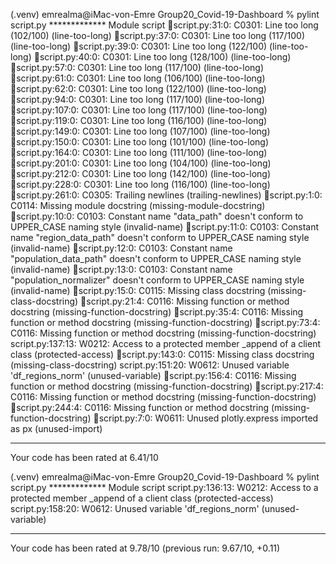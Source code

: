 (.venv) emrealma@iMac-von-Emre Group20_Covid-19-Dashboard % pylint script.py
************* Module script
:high_brightness:script.py:31:0: C0301: Line too long (102/100) (line-too-long)
:high_brightness:script.py:37:0: C0301: Line too long (117/100) (line-too-long)
:high_brightness:script.py:39:0: C0301: Line too long (122/100) (line-too-long)
:high_brightness:script.py:40:0: C0301: Line too long (128/100) (line-too-long)
:high_brightness:script.py:57:0: C0301: Line too long (117/100) (line-too-long)
:high_brightness:script.py:61:0: C0301: Line too long (106/100) (line-too-long)
:high_brightness:script.py:62:0: C0301: Line too long (122/100) (line-too-long)
:high_brightness:script.py:94:0: C0301: Line too long (117/100) (line-too-long)
:high_brightness:script.py:107:0: C0301: Line too long (117/100) (line-too-long)
:high_brightness:script.py:119:0: C0301: Line too long (116/100) (line-too-long)
:high_brightness:script.py:149:0: C0301: Line too long (107/100) (line-too-long)
:high_brightness:script.py:150:0: C0301: Line too long (101/100) (line-too-long)
:high_brightness:script.py:164:0: C0301: Line too long (111/100) (line-too-long)
:high_brightness:script.py:201:0: C0301: Line too long (104/100) (line-too-long)
:high_brightness:script.py:212:0: C0301: Line too long (142/100) (line-too-long)
:high_brightness:script.py:228:0: C0301: Line too long (116/100) (line-too-long)
:high_brightness:script.py:261:0: C0305: Trailing newlines (trailing-newlines)
:high_brightness:script.py:1:0: C0114: Missing module docstring (missing-module-docstring)
:high_brightness:script.py:10:0: C0103: Constant name "data_path" doesn't conform to UPPER_CASE naming style (invalid-name)
:high_brightness:script.py:11:0: C0103: Constant name "region_data_path" doesn't conform to UPPER_CASE naming style (invalid-name)
:high_brightness:script.py:12:0: C0103: Constant name "population_data_path" doesn't conform to UPPER_CASE naming style (invalid-name)
:high_brightness:script.py:13:0: C0103: Constant name "population_normalizer" doesn't conform to UPPER_CASE naming style (invalid-name)
:high_brightness:script.py:15:0: C0115: Missing class docstring (missing-class-docstring)
:high_brightness:script.py:21:4: C0116: Missing function or method docstring (missing-function-docstring)
:high_brightness:script.py:35:4: C0116: Missing function or method docstring (missing-function-docstring)
:high_brightness:script.py:73:4: C0116: Missing function or method docstring (missing-function-docstring)
script.py:137:13: W0212: Access to a protected member _append of a client class (protected-access)
:high_brightness:script.py:143:0: C0115: Missing class docstring (missing-class-docstring)
script.py:151:20: W0612: Unused variable 'df_regions_norm' (unused-variable)
:high_brightness:script.py:156:4: C0116: Missing function or method docstring (missing-function-docstring)
:high_brightness:script.py:217:4: C0116: Missing function or method docstring (missing-function-docstring)
:high_brightness:script.py:244:4: C0116: Missing function or method docstring (missing-function-docstring)
:high_brightness:script.py:7:0: W0611: Unused plotly.express imported as px (unused-import)

-----------------------------------

Your code has been rated at 6.41/10



(.venv) emrealma@iMac-von-Emre Group20_Covid-19-Dashboard % pylint script.py
************* Module script
script.py:136:13: W0212: Access to a protected member _append of a client class (protected-access)
script.py:158:20: W0612: Unused variable 'df_regions_norm' (unused-variable)

------------------------------------------------------------------

Your code has been rated at 9.78/10 (previous run: 9.67/10, +0.11)
